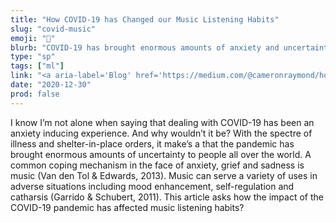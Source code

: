 ```yaml
---
title: "How COVID-19 has Changed our Music Listening Habits"
slug: "covid-music"
emoji: "🕺"
blurb: "COVID-19 has brought enormous amounts of anxiety and uncertainty. This article shows how the pandemic has affected popular music listening habits"
type: "sp"
tags: ["ml"]
link: "<a aria-label='Blog' href='https://medium.com/@cameronraymond/how-covid-has-changed-our-music-listening-habits-8c5e11be240f'>Blog</a>"
date: "2020-12-30"
prod: false
---
```


I know I’m not alone when saying that dealing with COVID-19 has been an anxiety inducing experience. And why wouldn’t it be? With the spectre of illness and shelter-in-place orders, it make’s a that the pandemic has brought enormous amounts of uncertainty to people all over the world. A common coping mechanism in the face of anxiety, grief and sadness is music (Van den Tol & Edwards, 2013). Music can serve a variety of uses in adverse situations including mood enhancement, self-regulation and catharsis (Garrido & Schubert, 2011). This article asks how the impact of the COVID-19 pandemic has affected music listening habits?